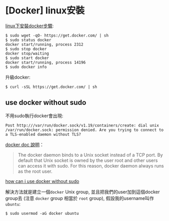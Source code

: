 # [Docker] linux安裝

[linux下安裝docker步驟](http://docs.docker.com/linux/step_one/):

```
$ sudo wget -qO- https://get.docker.com/ | sh
$ sudo status docker 
docker start/running, process 2312
$ sudo stop docker
docker stop/waiting
$ sudo start docker
docker start/running, process 14196
$ sudo docker info
```

升級docker: 

```
$ curl -sSL https://get.docker.com/ | sh
```

## use docker without sudo

不用sudo執行docker會出現: 

```
Post http:///var/run/docker.sock/v1.19/containers/create: dial unix /var/run/docker.sock: permission denied. Are you trying to connect to a TLS-enabled daemon without TLS?
```

[docker doc 說明](https://docs.docker.com/installation/ubuntulinux/#giving-non-root-access)：

> The docker daemon binds to a Unix socket instead of a TCP port. By default that Unix socket is owned by the user root and other users can access it with sudo. For this reason, docker daemon always runs as the root user.

[how can i use docker without sudo](http://askubuntu.com/questions/477551/how-can-i-use-docker-without-sudo)

解決方法就是建立一個`docker` Unix group, 並且把我們的user加到這個docker group去 (注意 `docker` group 相當於 `root` group), 假設我的username叫作`ubuntu`: 

```
$ sudo usermod -aG docker ubuntu
```

